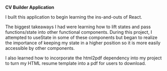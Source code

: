 **CV Builder Application**

I built this application to begin learning the ins-and-outs of React. 

The biggest takeaways I had were learning how to lift states and pass functions/state into other functional components. During this project, I attempted to useState in some of these components but began to realize the importance of keeping my state in a higher position so it is more easily accessible by other components. 

I also learned how to incorporate the html2pdf dependency into my project to turn my HTML resume template into a pdf for users to download. 
